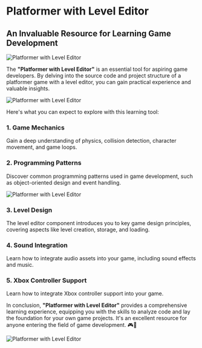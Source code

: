 # Platformer with Level Editor

## An Invaluable Resource for Learning Game Development

![Platformer with Level Editor](https://github.com/JoeLumbley/Platformer-with-Level-Editor/assets/77564255/29d37425-6a1b-4bbd-8a11-b918ad0ae02d)

The **"Platformer with Level Editor"** is an essential tool for aspiring game developers. By delving into the source code and project structure of a platformer game with a level editor, you can gain practical experience and valuable insights.

![Platformer with Level Editor](https://github.com/JoeLumbley/Platformer-with-Level-Editor/assets/77564255/9c8fc9e2-5e4f-4f1f-a544-8b5b3a6ad385)

Here's what you can expect to explore with this learning tool:

### 1. Game Mechanics
Gain a deep understanding of physics, collision detection, character movement, and game loops.

### 2. Programming Patterns
Discover common programming patterns used in game development, such as object-oriented design and event handling.

![Platformer with Level Editor](https://github.com/JoeLumbley/Platformer-with-Level-Editor/assets/77564255/d0e9278d-9556-4c03-a0b7-f1f145438962)

### 3. Level Design
The level editor component introduces you to key game design principles, covering aspects like level creation, storage, and loading.

### 4. Sound Integration
Learn how to integrate audio assets into your game, including sound effects and music.

### 5. Xbox Controller Support
Learn how to integrate Xbox controller support into your game.

In conclusion, **"Platformer with Level Editor"** provides a comprehensive learning experience, equipping you with the skills to analyze code and lay the foundation for your own game projects. It's an excellent resource for anyone entering the field of game development. 🎮🚀

![Platformer with Level Editor](https://github.com/JoeLumbley/Platformer-with-Level-Editor/assets/77564255/2660702d-eef3-4ce9-a5cc-3543d2f9f580)


